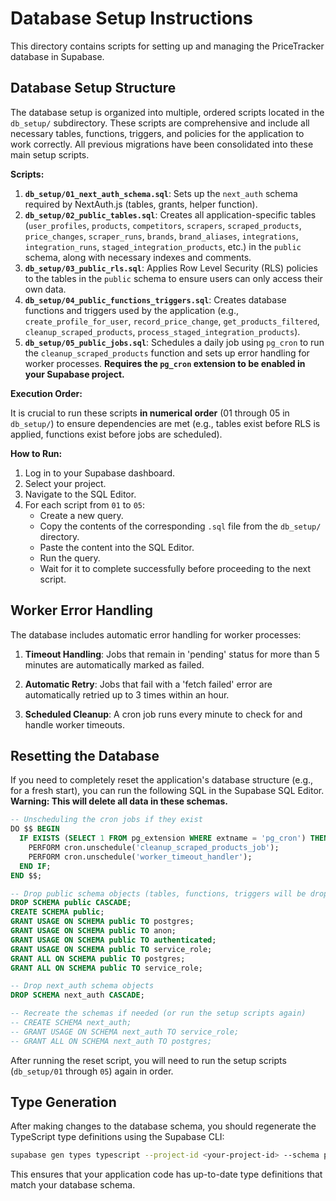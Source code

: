 # Database Setup Instructions

This directory contains scripts for setting up and managing the PriceTracker database in Supabase.

## Database Setup Structure

The database setup is organized into multiple, ordered scripts located in the `db_setup/` subdirectory. These scripts are comprehensive and include all necessary tables, functions, triggers, and policies for the application to work correctly. All previous migrations have been consolidated into these main setup scripts.

**Scripts:**

1.  **`db_setup/01_next_auth_schema.sql`**: Sets up the `next_auth` schema required by NextAuth.js (tables, grants, helper function).
2.  **`db_setup/02_public_tables.sql`**: Creates all application-specific tables (`user_profiles`, `products`, `competitors`, `scrapers`, `scraped_products`, `price_changes`, `scraper_runs`, `brands`, `brand_aliases`, `integrations`, `integration_runs`, `staged_integration_products`, etc.) in the `public` schema, along with necessary indexes and comments.
3.  **`db_setup/03_public_rls.sql`**: Applies Row Level Security (RLS) policies to the tables in the `public` schema to ensure users can only access their own data.
4.  **`db_setup/04_public_functions_triggers.sql`**: Creates database functions and triggers used by the application (e.g., `create_profile_for_user`, `record_price_change`, `get_products_filtered`, `cleanup_scraped_products`, `process_staged_integration_products`).
5.  **`db_setup/05_public_jobs.sql`**: Schedules a daily job using `pg_cron` to run the `cleanup_scraped_products` function and sets up error handling for worker processes. **Requires the `pg_cron` extension to be enabled in your Supabase project.**

**Execution Order:**

It is crucial to run these scripts **in numerical order** (01 through 05 in `db_setup/`) to ensure dependencies are met (e.g., tables exist before RLS is applied, functions exist before jobs are scheduled).

**How to Run:**

1.  Log in to your Supabase dashboard.
2.  Select your project.
3.  Navigate to the SQL Editor.
4.  For each script from `01` to `05`:
    *   Create a new query.
    *   Copy the contents of the corresponding `.sql` file from the `db_setup/` directory.
    *   Paste the content into the SQL Editor.
    *   Run the query.
    *   Wait for it to complete successfully before proceeding to the next script.

## Worker Error Handling

The database includes automatic error handling for worker processes:

1. **Timeout Handling**: Jobs that remain in 'pending' status for more than 5 minutes are automatically marked as failed.

2. **Automatic Retry**: Jobs that fail with a 'fetch failed' error are automatically retried up to 3 times within an hour.

3. **Scheduled Cleanup**: A cron job runs every minute to check for and handle worker timeouts.

## Resetting the Database

If you need to completely reset the application's database structure (e.g., for a fresh start), you can run the following SQL in the Supabase SQL Editor. **Warning: This will delete all data in these schemas.**

```sql
-- Unscheduling the cron jobs if they exist
DO $$ BEGIN
  IF EXISTS (SELECT 1 FROM pg_extension WHERE extname = 'pg_cron') THEN
    PERFORM cron.unschedule('cleanup_scraped_products_job');
    PERFORM cron.unschedule('worker_timeout_handler');
  END IF;
END $$;

-- Drop public schema objects (tables, functions, triggers will be dropped via CASCADE)
DROP SCHEMA public CASCADE;
CREATE SCHEMA public;
GRANT USAGE ON SCHEMA public TO postgres;
GRANT USAGE ON SCHEMA public TO anon;
GRANT USAGE ON SCHEMA public TO authenticated;
GRANT USAGE ON SCHEMA public TO service_role;
GRANT ALL ON SCHEMA public TO postgres;
GRANT ALL ON SCHEMA public TO service_role;

-- Drop next_auth schema objects
DROP SCHEMA next_auth CASCADE;

-- Recreate the schemas if needed (or run the setup scripts again)
-- CREATE SCHEMA next_auth;
-- GRANT USAGE ON SCHEMA next_auth TO service_role;
-- GRANT ALL ON SCHEMA next_auth TO postgres;
```

After running the reset script, you will need to run the setup scripts (`db_setup/01` through `05`) again in order.

## Type Generation

After making changes to the database schema, you should regenerate the TypeScript type definitions using the Supabase CLI:

```bash
supabase gen types typescript --project-id <your-project-id> --schema public > src/lib/supabase/database.types.ts
```

This ensures that your application code has up-to-date type definitions that match your database schema.